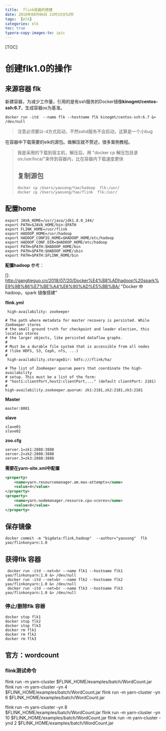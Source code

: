 ```yaml
---
title:  flink容器的搭建
date: 2018年08月06日 22时15分52秒
tags:  [elk]
categories: elk
toc: true
typora-copy-images-to: ipic
---
```


[TOC]



# 创建flk1.0的操作

## 来源容器  flk

新建容器，为减少工作量，引用的是有ssh服务的Docker镜像**kinogmt/centos-ssh:6.7**，生成容器os为基准。

```
docker run -itd  --name flk --hostname flk kinogmt/centos-ssh:6.7 &> /dev/null
```

> 注意必须要以-d方式启动，不然sshd服务不会启动，这算是一个小bug

<!--more-->

在容器中下载需要的elk的源包。做解压就不赘述，很多案例教程。

> 我是采用的下载到宿主机，解压后，用 "docker cp 解压包目录  os:/usr/loca/"来传到容器内，比在容器内下载速度更快
>
> ## 复制源包
>
> ```
> docker cp /Users/yaosong/Yao/hadoop  flk:/usr/
> docker cp /Users/yaosong/Yao/flink  flk:/usr/
> ```





## 配置home


	export JAVA_HOME=/usr/java/jdk1.8.0_144/
	export PATH=$JAVA_HOME/bin:$PATH
	export FLINK_HOME=/usr/flink
	export HADOOP_HOME=/usr/hadoop
	export HADOOP_CONFIG_HOME=$HADOOP_HOME/etc/hadoop
	export HADOOP_CONF_DIR=$HADOOP_HOME/etc/hadoop
	export PATH=$PATH:$HADOOP_HOME/bin
	export PATH=$PATH:$HADOOP_HOME/sbin
	export PATH=$PATH:$FLINK_HOME/bin

**配置hadoop**  参考：

[]: http://gangtieguo.cn/2018/07/20/Docker%E4%B8%ADhadoop%20spark%E9%9B%86%E7%BE%A4%E6%90%AD%E5%BB%BA/	"Docker 中 hadoop，spark 镜像搭建"



**flink.yml**

```
 high-availability: zookeeper

# The path where metadata for master recovery is persisted. While ZooKeeper stores
# the small ground truth for checkpoint and leader election, this location stores
# the larger objects, like persisted dataflow graphs.
# 
# Must be a durable file system that is accessible from all nodes
# (like HDFS, S3, Ceph, nfs, ...) 
#
 high-availability.storageDir: hdfs:///flink/ha/

# The list of ZooKeeper quorum peers that coordinate the high-availability
# setup. This must be a list of the form:
# "host1:clientPort,host2:clientPort,..." (default clientPort: 2181)
#
high-availability.zookeeper.quorum: zk1:2181,zk2:2181,zk3:2181
```

**Master**

```
master:8081
```

**slave**

```
slave01
slave02
```

**zoo.cfg**

```
server.1=zk1:2888:3888
server.2=zk2:2888:3888
server.3=zk3:2888:3888
```

**需要在yarn-site.xml中配置**

```xml
<property>
 	<name>yarn.resourcemanager.am.max-attempts</name>
	<value>4</value>
</property>
<property>
	<name>yarn.nodemanager.resource.cpu-vcores</name>
	<value>8</value>
</property>
```

## 保存镜像

    docker commit -m "bigdata:flink,hadoop"  --author="yaosong"  flk  yao/flinkonyarn:1.0

##   获得flk 容器

	 docker run -itd --net=br --name flk1 --hostname flk1 yao/flinkonyarn:1.0 &> /dev/null
	 docker run -itd --net=br --name flk2 --hostname flk2 yao/flinkonyarn:1.0 &> /dev/null
	 docker run -itd --net=br --name flk3 --hostname flk3 yao/flinkonyarn:1.0 &> /dev/null

### 停止/删除flk 容器

```
docker stop flk1
docker stop flk2
docker stop flk3
docker rm flk1
docker rm flk2
docker rm flk3
```

## 官方：wordcount

### flink测试命令

flink run -m yarn-cluster $FLINK_HOME/examples/batch/WordCount.jar
flink run -m yarn-cluster -yn 4  $FLINK_HOME/examples/batch/WordCount.jar
flink run -m yarn-cluster -yn 6  $FLINK_HOME/examples/batch/WordCount.jar


flink run -m yarn-cluster -yn 8  $FLINK_HOME/examples/batch/WordCount.jar
flink run -m yarn-cluster -yn 10  $FLINK_HOME/examples/batch/WordCount.jar
flink run -m yarn-cluster -ynd 2 $FLINK_HOME/examples/batch/WordCount.jar




